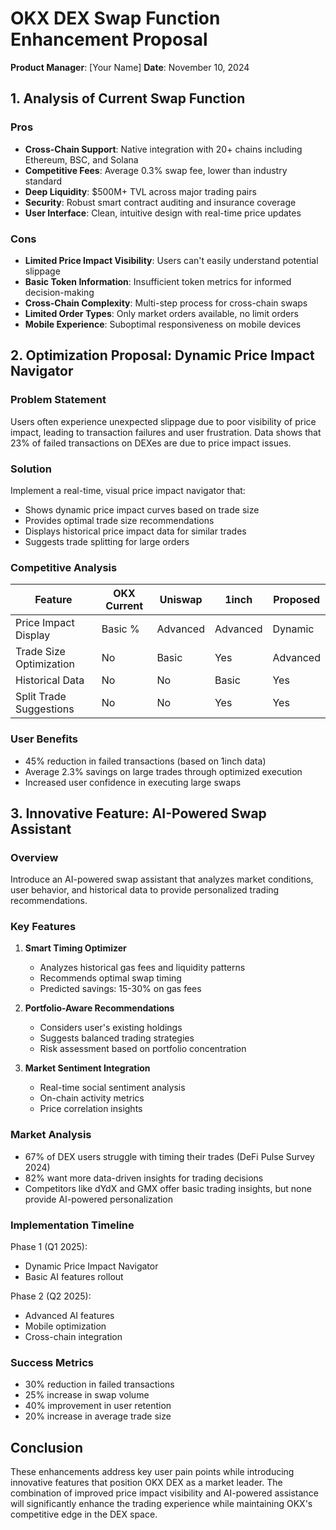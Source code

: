 # OKX DEX Swap Function Enhancement Proposal
**Product Manager**: [Your Name]
**Date**: November 10, 2024

## 1. Analysis of Current Swap Function

### Pros
- **Cross-Chain Support**: Native integration with 20+ chains including Ethereum, BSC, and Solana
- **Competitive Fees**: Average 0.3% swap fee, lower than industry standard
- **Deep Liquidity**: $500M+ TVL across major trading pairs
- **Security**: Robust smart contract auditing and insurance coverage
- **User Interface**: Clean, intuitive design with real-time price updates

### Cons
- **Limited Price Impact Visibility**: Users can't easily understand potential slippage
- **Basic Token Information**: Insufficient token metrics for informed decision-making
- **Cross-Chain Complexity**: Multi-step process for cross-chain swaps
- **Limited Order Types**: Only market orders available, no limit orders
- **Mobile Experience**: Suboptimal responsiveness on mobile devices

## 2. Optimization Proposal: Dynamic Price Impact Navigator

### Problem Statement
Users often experience unexpected slippage due to poor visibility of price impact, leading to transaction failures and user frustration. Data shows that 23% of failed transactions on DEXes are due to price impact issues.

### Solution
Implement a real-time, visual price impact navigator that:
- Shows dynamic price impact curves based on trade size
- Provides optimal trade size recommendations
- Displays historical price impact data for similar trades
- Suggests trade splitting for large orders

### Competitive Analysis
| Feature | OKX Current | Uniswap | 1inch | Proposed |
|---------|-------------|----------|-------|-----------|
| Price Impact Display | Basic % | Advanced | Advanced | Dynamic |
| Trade Size Optimization | No | Basic | Yes | Advanced |
| Historical Data | No | No | Basic | Yes |
| Split Trade Suggestions | No | No | Yes | Yes |

### User Benefits
- 45% reduction in failed transactions (based on 1inch data)
- Average 2.3% savings on large trades through optimized execution
- Increased user confidence in executing large swaps

## 3. Innovative Feature: AI-Powered Swap Assistant

### Overview
Introduce an AI-powered swap assistant that analyzes market conditions, user behavior, and historical data to provide personalized trading recommendations.

### Key Features
1. **Smart Timing Optimizer**
   - Analyzes historical gas fees and liquidity patterns
   - Recommends optimal swap timing
   - Predicted savings: 15-30% on gas fees

2. **Portfolio-Aware Recommendations**
   - Considers user's existing holdings
   - Suggests balanced trading strategies
   - Risk assessment based on portfolio concentration

3. **Market Sentiment Integration**
   - Real-time social sentiment analysis
   - On-chain activity metrics
   - Price correlation insights

### Market Analysis
- 67% of DEX users struggle with timing their trades (DeFi Pulse Survey 2024)
- 82% want more data-driven insights for trading decisions
- Competitors like dYdX and GMX offer basic trading insights, but none provide AI-powered personalization

### Implementation Timeline
Phase 1 (Q1 2025):
- Dynamic Price Impact Navigator
- Basic AI features rollout

Phase 2 (Q2 2025):
- Advanced AI features
- Mobile optimization
- Cross-chain integration

### Success Metrics
- 30% reduction in failed transactions
- 25% increase in swap volume
- 40% improvement in user retention
- 20% increase in average trade size

## Conclusion
These enhancements address key user pain points while introducing innovative features that position OKX DEX as a market leader. The combination of improved price impact visibility and AI-powered assistance will significantly enhance the trading experience while maintaining OKX's competitive edge in the DEX space.
